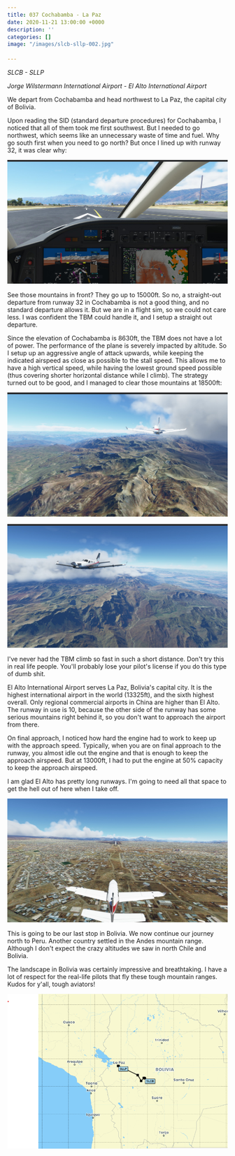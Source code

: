 ```yaml
---
title: 037 Cochabamba - La Paz
date: 2020-11-21 13:00:00 +0000
description: ''
categories: []
image: "/images/slcb-sllp-002.jpg"

---
```

_SLCB - SLLP_

_Jorge Wilstermann International Airport - El Alto International Airport_

We depart from Cochabamba and head northwest to La Paz, the capital city of Bolivia.

Upon reading the SID (standard departure procedures) for Cochabamba, I noticed that all of them took me first southwest. But I needed to go northwest, which seems like an unnecessary waste of time and fuel. Why go south first when you need to go north? But once I lined up with runway 32, it was clear why:

![](/images/slcb-sllp-001.jpg)

See those mountains in front? They go up to 15000ft. So no, a straight-out departure from runway 32 in Cochabamba is not a good thing, and no standard departure allows it. But we are in a flight sim, so we could not care less. I was confident the TBM could handle it, and I setup a straight out departure.

Since the elevation of Cochabamba is 8630ft, the TBM does not have a lot of power. The performance of the plane is severely impacted by altitude. So I setup up an aggressive angle of attack upwards, while keeping the indicated airspeed as close as possible to the stall speed. This allows me to have a high vertical speed, while having the lowest ground speed possible (thus covering shorter horizontal distance while I climb). The strategy turned out to be good, and I managed to clear those mountains at 18500ft:

![](/images/slcb-sllp-02.jpg)

![](/images/slcb-sllp-01.jpg)

I've never had the TBM climb so fast in such a short distance. Don't try this in real life people. You'll probably lose your pilot's license if you do this type of dumb shit.

El Alto International Airport serves La Paz, Bolivia's capital city. It is the highest international airport in the world (13325ft), and the sixth highest overall. Only regional commercial airports in China are higher than El Alto. The runway in use is 10, because the other side of the runway has some serious mountains right behind it, so you don't want to approach the airport from there.

On final approach, I noticed how hard the engine had to work to keep up with the approach speed. Typically, when you are on final approach to the runway, you almost idle out the engine and that is enough to keep the approach airspeed. But at 13000ft, I had to put the engine at 50% capacity to keep the approach airspeed.

I am glad El Alto has pretty long runways. I'm going to need all that space to get the hell out of here when I take off.

![](/images/slcb-sllp-03.jpg)

This is going to be our last stop in Bolivia. We now continue our journey north to Peru. Another country settled in the Andes mountain range. Although I don't expect the crazy altitudes we saw in north Chile and Bolivia.

The landscape in Bolivia was certainly impressive and breathtaking. I have a lot of respect for the real-life pilots that fly these tough mountain ranges. Kudos for y'all, tough aviators!

![](/images/slcb-sllp.png)